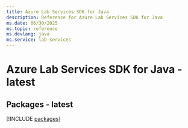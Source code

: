 ```yaml
---
title: Azure Lab Services SDK for Java
description: Reference for Azure Lab Services SDK for Java
ms.date: 06/30/2025
ms.topic: reference
ms.devlang: java
ms.service: lab-services
---
```

# Azure Lab Services SDK for Java - latest
## Packages - latest
[!INCLUDE [packages](lab-services-index.md)]
